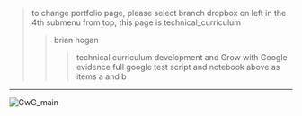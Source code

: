 > to change portfolio page, please select branch dropbox on left in the 4th submenu from top; this page is technical_curriculum
>> brian hogan
>>> technical curriculum development and Grow with Google evidence
>> full google test script and notebook above as items a and b
------------

![GwG_main](https://user-images.githubusercontent.com/59778456/193920445-5e82db83-a7a9-4c9d-adb5-884ae2956678.JPG)

